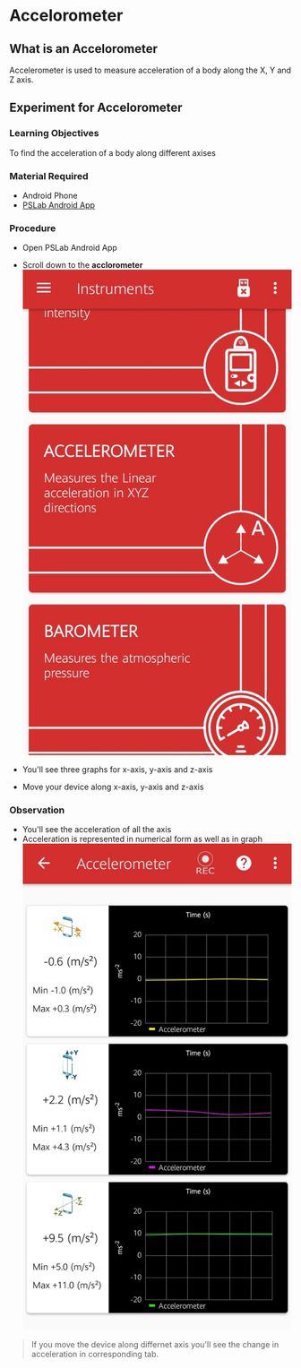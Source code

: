 # Accelorometer


## What is an Accelorometer
Accelerometer is used to measure acceleration of a body along the X, Y and Z axis.

## Experiment for Accelorometer

### Learning Objectives
To find the acceleration of a body along different axises 
### Material Required
* Android Phone
* [PSLab Android App](https://play.google.com/store/apps/details?id=io.pslab&hl=en_US)

### Procedure
* Open PSLab Android App
* Scroll down to the **acclorometer**
![Screenshot](/_static/img_accelorometer_1.jpg)

* You'll see three graphs for x-axis, y-axis and z-axis
* Move your device along x-axis, y-axis and z-axis

### Observation

* You'll see the acceleration of all the axis
* Acceleration is represented in numerical form as well as in graph
![Screenshot](/_static/img_accelorometer_2.jpg)

> If you move the device along differnet axis you'll see the change in acceleration in corresponding tab.

